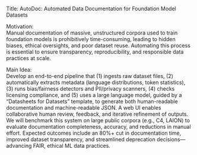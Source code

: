 Title: AutoDoc: Automated Data Documentation for Foundation Model Datasets

Motivation:  
Manual documentation of massive, unstructured corpora used to train foundation models is prohibitively time-consuming, leading to hidden biases, ethical oversights, and poor dataset reuse. Automating this process is essential to ensure transparency, reproducibility, and responsible data practices at scale.

Main Idea:  
Develop an end-to-end pipeline that (1) ingests raw dataset files, (2) automatically extracts metadata (language distributions, token statistics), (3) runs bias/fairness detectors and PII/privacy scanners, (4) checks licensing compliance, and (5) uses a large language model, guided by a “Datasheets for Datasets” template, to generate both human-readable documentation and machine-readable JSON. A web UI enables collaborative human review, feedback, and iterative refinement of outputs. We will benchmark this system on large public corpora (e.g., C4, LAION) to evaluate documentation completeness, accuracy, and reductions in manual effort. Expected outcomes include an 80%+ cut in documentation time, improved dataset transparency, and streamlined deprecation decisions—advancing FAIR, ethical ML data practices.